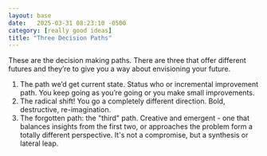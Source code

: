```yaml
---
layout: base
date:   2025-03-31 08:23:10 -0500
category: [really good ideas]
title: "Three Decision Paths"
---
```

These are the decision making paths. There are three that offer different futures and they’re to give you a way about envisioning your future.
1. The path we’d get current state. Status who or incremental improvement path. You keep going as you’re going or you make small improvements.
2. The radical shift! You go a completely different direction. Bold, destructive, re-imagination.
3. The forgotten path: the "third" path. Creative and emergent - one that balances insights from the first two, or approaches the problem form a totally different perspective. It's not a compromise, but a synthesis or lateral leap. 

